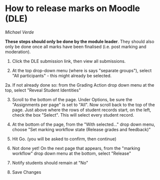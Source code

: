 # How to release marks on Moodle (DLE)

_Michael Verde_

**These steps should only be done by the module leader**. They should also only be done once all marks have been finalised (i.e. post marking and moderation).

1. Click the DLE submission link, then view all submissions.

2. At the top drop-down menu (where is says "separate groups"), select "All participants" - this might already be selected.

2a. If not already done so: from the Grading Action drop down menu at the top, select "Reveal Student Identities"

3. Scroll to the bottom of the page. Under Options, be sure the "Assignments per page" is set to "All". Now scroll back to the top of the page. Just above where the rows of student records start, on the left, check the box "Select". This will select every student record. 

4. At the bottom of the page, from the "With selected..." drop down menu, choose "Set marking workflow state (Release grades and feedback)"

5. Hit Go. (you will be asked to confirm, then continue)

6. Not done yet! On the next page that appears, from the "marking workflow" drop down menu at the bottom, select "Release"

7. Notify students should remain at "No"

8. Save Changes
